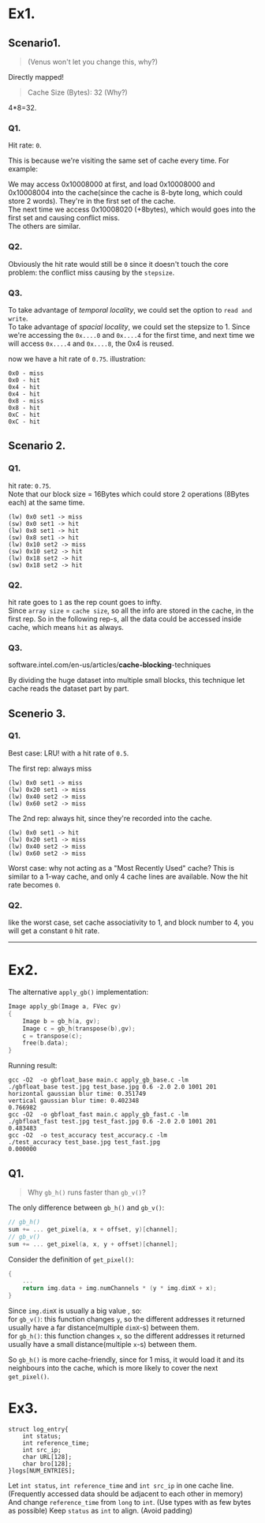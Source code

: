 # Ex1.

## Scenario1.

> (Venus won't let you change this, why?)

Directly mapped!

> Cache Size (Bytes): 32 (Why?)

4*8=32.

### Q1.
Hit rate: `0`.

This is because we're visiting the same set of cache every time. For example:  

We may access 0x10008000 at first, and load 0x10008000 and 0x10008004 into the cache(since the cache is 8-byte long, which could store 2 words). They're in the first set of the cache.  
The next time we access 0x10008020 (+8bytes), which would goes into the first set and causing conflict miss.  
The others are similar.

### Q2.
Obviously the hit rate would still be `0` since it doesn't touch the core problem: the conflict miss causing by the `stepsize`.

### Q3.
To take advantage of *temporal locality*, we could set the option to `read and write`.  
To take advantage of *spacial locality*, we could set the stepsize to 1. Since we're accessing the `0x....0` and `0x....4` for the first time, and next time we will access `0x....4` and `0x....8`, the 0x4 is reused.

now we have a hit rate of `0.75`. illustration:
```
0x0 - miss
0x0 - hit
0x4 - hit
0x4 - hit
0x8 - miss
0x8 - hit
0xC - hit
0xC - hit
```


## Scenario 2.

### Q1.
hit rate: `0.75`.  
Note that our block size = 16Bytes which could store 2 operations (8Bytes each) at the same time.
```
(lw) 0x0 set1 -> miss
(sw) 0x0 set1 -> hit 
(lw) 0x8 set1 -> hit
(sw) 0x8 set1 -> hit
(lw) 0x10 set2 -> miss
(sw) 0x10 set2 -> hit
(lw) 0x18 set2 -> hit
(sw) 0x18 set2 -> hit
```

### Q2.
hit rate goes to `1` as the rep count goes to infty.  
Since `array size` = `cache size`, so all the info are stored in the cache, in the first rep. So in the following rep-s, all the data could be accessed inside cache, which means `hit` as always.

### Q3.
software.intel.com/en-us/articles/**cache-blocking**-techniques  

By dividing the huge dataset into multiple small blocks, this technique let cache reads the dataset part by part.


## Scenerio 3.
### Q1.
Best case: LRU! with a hit rate of `0.5`.  

The first rep: always miss
```
(lw) 0x0 set1 -> miss
(lw) 0x20 set1 -> miss
(lw) 0x40 set2 -> miss
(lw) 0x60 set2 -> miss
```

The 2nd rep: always hit, since they're recorded into the cache.
```
(lw) 0x0 set1 -> hit
(lw) 0x20 set1 -> miss
(lw) 0x40 set2 -> miss
(lw) 0x60 set2 -> miss
```

Worst case: why not acting as a "Most Recently Used" cache? This is similar to a 1-way cache, and only 4 cache lines are available. Now the hit rate becomes `0`.

### Q2.
like the worst case, set cache associativity to 1, and block number to 4, you will get a constant `0` hit rate.


---
# Ex2.
The alternative `apply_gb()` implementation:
```c
Image apply_gb(Image a, FVec gv)
{
    Image b = gb_h(a, gv);
    Image c = gb_h(transpose(b),gv);
    c = transpose(c);
    free(b.data);
}
```

Running result:
```
gcc -O2  -o gbfloat_base main.c apply_gb_base.c -lm
./gbfloat_base test.jpg test_base.jpg 0.6 -2.0 2.0 1001 201
horizontal gaussian blur time: 0.351749 
vertical gaussian blur time: 0.402348 
0.766982 
gcc -O2  -o gbfloat_fast main.c apply_gb_fast.c -lm
./gbfloat_fast test.jpg test_fast.jpg 0.6 -2.0 2.0 1001 201
0.483483 
gcc -O2  -o test_accuracy test_accuracy.c -lm
./test_accuracy test_base.jpg test_fast.jpg
0.000000
```

## Q1.
> Why `gb_h()` runs faster than `gb_v()`?

The only difference between `gb_h()` and `gb_v()`:
```c
// gb_h()
sum += ... get_pixel(a, x + offset, y)[channel];
// gb_v()
sum += ... get_pixel(a, x, y + offset)[channel];
```

Consider the definition of `get_pixel()`:
```c
{
    ...
    return img.data + img.numChannels * (y * img.dimX + x);
}
```
Since `img.dimX` is usually a big value , so:  
for `gb_v()`: this function changes `y`, so the different addresses it returned usually have a far distance(multiple `dimX`-s) between them.  
for `gb_h()`: this function changes `x`, so the different addresses it returned usually have a small distance(multiple `x`-s) between them.

So `gb_h()` is more cache-friendly, since for 1 miss, it would load it and its neighbours into the cache, which is more likely to cover the next `get_pixel()`. 


# Ex3.

```
struct log_entry{
    int status;  
    int reference_time;
    int src_ip;
    char URL[128];
    char bro[128];
}logs[NUM_ENTRIES];

```
Let `int status`, `int reference_time` and `int src_ip` in one cache line. (Frequently accessed data should be adjacent to each other in memory)
And change `reference_time` from `long` to `int`. (Use types with as few bytes as possible)
Keep `status` as `int` to align. (Avoid padding)